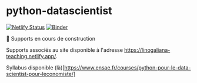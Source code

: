# python-datascientist

[![Netlify Status](https://api.netlify.com/api/v1/badges/86ebd982-38e0-4e04-81f4-4819131eb800/deploy-status)](https://app.netlify.com/sites/linogaliana-teaching/deploys)
[![Binder](https://mybinder.org/badge_logo.svg)](https://mybinder.org/v2/gh/linogaliana/python-datascientist/master)

:construction: Supports en cours de construction

Supports associés au site disponible à l'adresse <https://linogaliana-teaching.netlify.app/>. 


Syllabus disponible (là)[https://www.ensae.fr/courses/python-pour-le-data-scientist-pour-leconomiste/]


